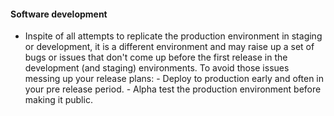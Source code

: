 #### Software development

- Inspite of all attempts to replicate the production environment in staging or development, it is a different environment and may raise up a set of bugs or issues that don't come up before the first release in the development (and staging) environments. To avoid those issues messing up your release plans: 
        - Deploy to production early and often in your pre release period.
        - Alpha test the production environment before making it public.
